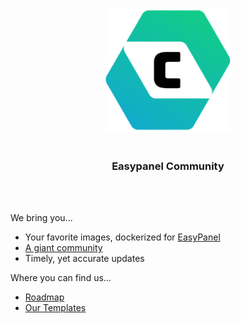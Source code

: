 <p align="center">
  <img width="auto" height="200" src="/ima34ge.png"><br><br>
  <h3 align="center">Easypanel Community</h3><br><br>
  
</p>

We bring you...
- Your favorite images, dockerized for [EasyPanel](https://github.com/easypanel-io)
- [A giant community](https://discord.gg/9bcDSXcZQ7)
- Timely, yet accurate updates

Where you can find us...
- [Roadmap](https://roadmap.easypanel.community)
- [Our Templates](https://github.com/Easypanel-Community/.github/blob/main/our-templates.md#our-community-templates)
